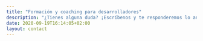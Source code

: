 ```yaml
---
title: "Formación y coaching para desarrolladores"
description: "¿Tienes alguna duda? ¡Escríbenos y te responderemos lo antes posible!"
date: 2020-09-19T16:14:05+02:00
layout: contact
---
```

